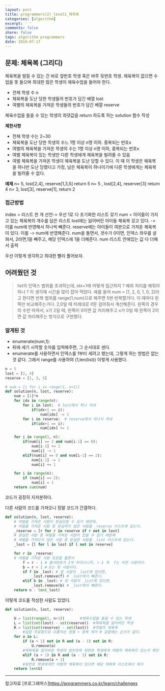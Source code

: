 ```yaml
---
layout: post
title: programmers(2)_level1_체육복
categories: [algorithm]
excerpt: ' '
comments: false
share: false
tags: algorithm programmers
date: 2019-07-17
---
```


## 문제: 체육복 (그리디)

체육복을 빌릴 수 있는 건 바로 앞번호 학생 혹은 바루 뒷번호 학생.
체육복이 없으면 수업을 못 들으며 최대한 많은 학생이 체육수업을 들어야 한다.

- 전체 학생 수 n
- 체육복을 도난 당한 학생들의 번호가 담긴 배열 lost
- 여별의 체육복을 가져온 학생들의 번호가 담긴 배열 reserve

체육수업을 들을 수 있는 학생의 최댓값을 return 하도록 하는 solution 함수 작성

**제한사항**

- 전체 학생 수는 2~30
- 체육복을 도난 당한 학생의 수느 1명 이상 n명 이하. 중복되는 번호x
- 여벌의 체육복을 가져온 학생의 수는 1명 이상 n명 이하, 중복되는 번호x
- 여벌 체육복이 있는 학생만 다른 학생에게 체육복을 빌려줄 수 있음
- 여벌 체육복을 가져온 학생이 체육복을 도난 당할 수 있다. 이 때 이 학생은 체육복을 하나만 도난 당했다고 가정, 남은 체육복이 하나이기에 다른 학생에게는 체육복을 빌려줄 수 없다.

**예제**
n= 5, lost[2,4], reserve[1,3,5] return 5
n= 5 , lost[2,4], reserver[3] return 4
n= 3, lost[3], reserve[1], return 2

### 접근방법

index = 리스트 한 개 선언-> 우선 1로 다 초기화한 리스트 갖기
num = 아이들이 가지고 있는 체육복의 개수를 담은 리스트
lost에는 잃어버린 아이들 체육복 갖고 있다. -> 이를 num에 반영해서 하나씩 빼준다.
reserve에는 아이들이 여분으로 가져온 체육복이 있다. 이를 -> num에 반영해준다.
num을 돌면서, 갯수가 0이면, 인덱스 좌우를 살펴서, 2라면,1을 빼주고, 해당 인덱스에 1을 더해준다.
num 리스트 안에있는 값 다 더해서 출력

우선 이렇게 생각하고 최대한 빨리 풀어보자.

## 어려웠던 것

> list의 인덱스 범위를 초과하는데, idx+1에 어떻게 접근하지 ? 예외 처리를 해줘야하나 ? 이 생각에 시간을 많이 잡아 먹았다.
> 예를 들어 num = [1, 2, 0, 1, 0, 2]라고 한다면
> 반복 범위를 range(1,num)으로 해주면 5번 반복할거다. 이 때마다 왼쪽만 비교해주는거다. 2,0일 때 차례대로 if문 걸어줘서 계산해준다.
> 왼쪽의 경우의 수만 따져서, x가 2일 때, 왼쪽이 0이면 값 처리해주고
> x가 0일 때 왼쪽이 2이면 값 처리해주는 방식으로 구현했다.

### 알게된 것

- enumerate(num,1):
- 뒤에 세기 시작할 숫자를 입력해주면, 그 순서대로 센다.
- enumerate를 사용하면서 인덱스를 1부터 세려고 했는데, 그렇게 하는 방법은 없는 것 같다. 그래서 range를 사용하여 (1,len(list)) 이렇게 사용했다.

```python
n = 5
lost = [2, 4]
reserve = [1, 3, 5]

# num = [i for i in range(1, n+1)]
def solution(n, lost, reserve):
    num = [1]*n
    for idx in range(n):
        for i in lost:  # lost에서 하나 꺼내
            if(idx+1 == i):
                num[idx] -= 1
        for i in reserve:  # reserve에서 하나식 꺼내
            if(idx+1 == i):
                num[idx] += 1

    for i in range(1, n):
        if(num[i] == 2 and num[i-1] == 0):
            num[i-1] += 1
            num[i] -= 1
        elif(num[i] == 0 and num[i-1] == 2):
            num[i-1] -= 1
            num[i] += 1

    for i in range(n):
        if (num[i] == 2):
            num[i] = 1
    return sum(num)

```

코드가 굉장히 지저분하다.

다른 사람의 코드를 가져오니 정말 코드가 간결하다.

```python
def solution(n, lost, reserve):
    # 여벌을 가져온 사람이 분실당할 수 있기 때문에,
    # 여벌을 가져온 사람 중 분실하지 않은 사람을 _reserve 리스트에 담는다.
    _reserve = [r for r in reserve if r not in lost]
    # 분실한 사람 중 여벌을 가져온 사람이 있을 수 있기 때문에
    # 여벌을 가져오지 않은 사람 중 분실한 사람을 _list 리스트에 담는다.
    _lost = [l for l in lost if l not in reserve]

    for r in _reserve:
    # 여벌을 가져온 사람 포문을 돌면서
        f = r - 1 # 출석번호가 1씩 차이나니까, r-1 즉  f는 이전 사람이다.
        b = r + 1 # b는 뒷 사람이다.
        if f in _lost: # 앞 사람이 _lost에 있다면,
            _lost.remove(f) # _lost에서 빼준다.
        elif b in _lost: # 뒷 사람이 _list에 있다면,
            _lost.remove(b) # _lost에서 빼준다.
    return n - len(_lost)
```

이렇게 코드를 작성한 사람도 있었다.

```python
def solution(n, lost, reserve):

    U = list(range(1, n+1))       #체육수업을 들을 수 있는 학생
    L = list(set(lost) - set(reserve))  #체육복을 잃어버린 학생
    R = list(set(reserve) - set(lost))  #여벌의 체육복
        #집합 자료형으로 오름차순 정렬 + 중복 제거 # 집합에는 순서가 없다.
    for a in L:
        if (a + 1) not in R and (a - 1) not in R:
            U.remove(a)
        #체육복을 잃어버린 학생의 앞번호와 뒷번호 학생에게 여벌의 체육복이 있는지 확인 없을시 체육수업에서 제외
        elif (a + 1) in R and (a - 1) not in R:
            R.remove(a + 1)
        #뒷번호 학생에게만 여벌의 체육복이 있다면 해당 체육복 리스트에서 제거
    return len(U)
```

---

참고자료
[프로그래머스]<https://programmers.co.kr/learn/challenges>
